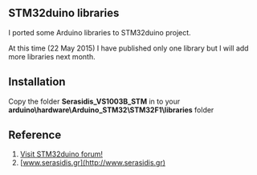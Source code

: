 STM32duino libraries
---
I ported some Arduino libraries to STM32duino project.

At this time (22 May 2015) I have published only one library but I will add more libraries next month.

Installation
---
Copy the folder **Serasidis_VS1003B_STM** in to your **arduino\hardware\Arduino_STM32\STM32F1\libraries** folder

Reference
---
1. [Visit STM32duino forum!][A]
2. [www.serasidis.gr](http://www.serasidis.gr)

[A]:http://www.stm32duino.com

